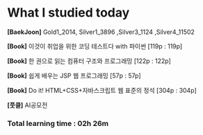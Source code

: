 <h1>What I studied today</h1>

<strong>[BaekJoon]</strong> Gold1_2014, Silver1_3896 ,Silver3_1124 ,Silver4_11502

<strong>[Book]</strong> 이것이 취업을 위한 코딩 테스트다 with 파이썬 [119p : 119p]

<strong>[Book]</strong> 한 권으로 읽는 컴퓨터 구조와 프로그래밍 [122p : 122p]

<strong>[Book]</strong> 쉽게 배우는 JSP 웹 프로그래밍 [57p : 57p]

<strong>[Book]</strong> Do it! HTML+CSS+자바스크립트 웹 표준의 정석 [304p : 304p]

<b>[풋클]</b> AI공모전

<h3>Total learning time : 02h 26m</h3>
